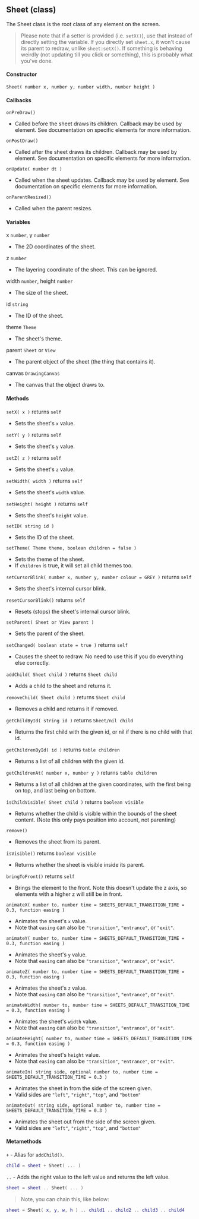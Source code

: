 
## Sheet (class)

The Sheet class is the root class of any element on the screen.

> Please note that if a setter is provided (i.e. `setX()`), use that instead of directly setting the variable.
> If you directly set `sheet.x`, it won't cause its parent to redraw, unlike `sheet:setX()`.
> If something is behaving weirdly (not updating till you click or something), this is probably what you've done.

#### Constructor

`Sheet( number x, number y, number width, number height )`

#### Callbacks

`onPreDraw()`

- Called before the sheet draws its children. Callback may be used by element. See documentation on specific elements for more information.

`onPostDraw()`

- Called after the sheet draws its children. Callback may be used by element. See documentation on specific elements for more information.

`onUpdate( number dt )`

- Called when the sheet updates. Callback may be used by element. See documentation on specific elements for more information.

`onParentResized()`

- Called when the parent resizes.

#### Variables

x `number`, y `number`

- The 2D coordinates of the sheet.

z `number`

- The layering coordinate of the sheet. This can be ignored.

width `number`, height `number`

- The size of the sheet.

id `string`

- The ID of the sheet.

theme `Theme`

- The sheet's theme.

parent `Sheet` or `View`

- The parent object of the sheet (the thing that contains it).

canvas `DrawingCanvas`

- The canvas that the object draws to.

#### Methods

`setX( x )` returns `self`

- Sets the sheet's `x` value.

`setY( y )` returns `self`

- Sets the sheet's `y` value.

`setZ( z )` returns `self`

- Sets the sheet's `z` value.

`setWidth( width )` returns `self`

- Sets the sheet's `width` value.

`setHeight( height )` returns `self`

- Sets the sheet's `height` value.

`setID( string id )`

- Sets the ID of the sheet.

`setTheme( Theme theme, boolean children = false )`

- Sets the theme of the sheet.
- If `children` is true, it will set all child themes too.

`setCursorBlink( number x, number y, number colour = GREY )` returns `self`

- Sets the sheet's internal cursor blink.

`resetCursorBlink()` returns `self`

- Resets (stops) the sheet's internal cursor blink.

`setParent( Sheet or View parent )`

- Sets the parent of the sheet.

`setChanged( boolean state = true )` returns `self`

- Causes the sheet to redraw. No need to use this if you do everything else correctly.

`addChild( Sheet child )` returns `Sheet child`

- Adds a child to the sheet and returns it.

`removeChild( Sheet child )` returns `Sheet child`

- Removes a child and returns it if removed.

`getChildById( string id )` returns `Sheet/nil child`

- Returns the first child with the given id, or nil if there is no child with that id.

`getChildrenById( id )` returns `table children`

- Returns a list of all children with the given id.

`getChildrenAt( number x, number y )` returns `table children`

- Returns a list of all children at the given coordinates, with the first being on top, and last being on bottom.

`isChildVisible( Sheet child )` returns `boolean visible`

- Returns whether the child is visible within the bounds of the sheet content. (Note this only pays position into account, not parenting)

`remove()`

- Removes the sheet from its parent.

`isVisible()` returns `boolean visible`

- Returns whether the sheet is visible inside its parent.

`bringToFront()` returns `self`

- Brings the element to the front. Note this doesn't update the z axis, so elements with a higher z will still be in front.

`animateX( number to, number time = SHEETS_DEFAULT_TRANSITION_TIME = 0.3, function easing )`

- Animates the sheet's `x` value.
- Note that `easing` can also be `"transition"`, `"entrance"`, or `"exit"`.

`animateY( number to, number time = SHEETS_DEFAULT_TRANSITION_TIME = 0.3, function easing )`

- Animates the sheet's `y` value.
- Note that `easing` can also be `"transition"`, `"entrance"`, or `"exit"`.

`animateZ( number to, number time = SHEETS_DEFAULT_TRANSITION_TIME = 0.3, function easing )`

- Animates the sheet's `z` value.
- Note that `easing` can also be `"transition"`, `"entrance"`, or `"exit"`.

`animateWidth( number to, number time = SHEETS_DEFAULT_TRANSITION_TIME = 0.3, function easing )`

- Animates the sheet's `width` value.
- Note that `easing` can also be `"transition"`, `"entrance"`, or `"exit"`.

`animateHeight( number to, number time = SHEETS_DEFAULT_TRANSITION_TIME = 0.3, function easing )`

- Animates the sheet's `height` value.
- Note that `easing` can also be `"transition"`, `"entrance"`, or `"exit"`.

`animateIn( string side, optional number to, number time = SHEETS_DEFAULT_TRANSITION_TIME = 0.3 )`

- Animates the sheet in from the side of the screen given.
- Valid sides are `"left"`, `"right"`, `"top"`, and `"bottom"`

`animateOut( string side, optional number to, number time = SHEETS_DEFAULT_TRANSITION_TIME = 0.3 )`

- Animates the sheet out from the side of the screen given.
- Valid sides are `"left"`, `"right"`, `"top"`, and `"bottom"`

#### Metamethods

`+` - Alias for `addChild()`.

```lua
child = sheet + Sheet( ... )
```

`..` - Adds the right value to the left value and returns the left value.

```lua
sheet = sheet .. Sheet( ... )
```

> Note, you can chain this, like below:

```lua
sheet = Sheet( x, y, w, h ) .. child1 .. child2 .. child3 .. child4
```
